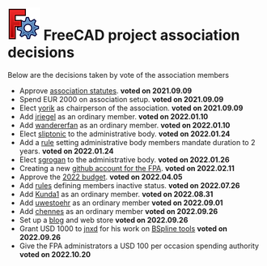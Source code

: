 # <img src="images/freecad.svg" style="zoom:50%;" /> FreeCAD project association decisions

Below are the decisions taken by vote of the association members

* Approve [association statutes](https://github.com/FreeCAD/FPA/blob/main/statutes.md). **voted on 2021.09.09**
* Spend EUR 2000 on association setup. **voted on 2021.09.09**
* Elect [yorik](https://forum.freecadweb.org/memberlist.php?mode=viewprofile&u=68) as chairperson of the association. **voted on 2021.09.09**
* Add [jriegel](https://forum.freecadweb.org/memberlist.php?mode=viewprofile&u=67) as an ordinary member. **voted on 2022.01.10**
* Add [wandererfan](https://forum.freecadweb.org/memberlist.php?mode=viewprofile&u=1375) as an ordinary member. **voted on 2022.01.10**
* Elect [sliptonic](https://forum.freecadweb.org/memberlist.php?mode=viewprofile&u=708) to the administrative body. **voted on 2022.01.24**
* Add a [rule](https://github.com/FreeCAD/FPA/commit/52718bb6f05553725e2fb47087a855052317ad49) setting administrative body members mandate duration to 2 years. **voted on 2022.01.24**
* Elect [sgrogan](https://forum.freecadweb.org/memberlist.php?mode=viewprofile&u=4252) to the administrative body. **voted on 2022.01.26**
* Creating a new [github account for the FPA](https://github.com/FreeCAD/FPA). **voted on 2022.02.11**
* Approve the [2022 budget](https://github.com/FreeCAD/FPA/blob/main/budgets/2022.md). **voted on 2022.04.05**
* Add [rules](https://github.com/FreeCAD/FPA/commit/e40eaeea0a3a665a6c8e6eb20a64bfc0e34ba121) defining members inactive status. **voted on 2022.07.26**
* Add [Kunda1](https://forum.freecadweb.org/memberlist.php?mode=viewprofile&u=12229) as an ordinary member. **voted on 2022.08.31**
* Add [uwestoehr](https://forum.freecadweb.org/memberlist.php?mode=viewprofile&u=23505) as an ordinary member **voted on 2022.09.01**
* Add [chennes](https://forum.freecadweb.org/memberlist.php?mode=viewprofile&u=11959) as an ordinary member **voted on 2022.09.26**
* Set up a [blog](https://blog.freecad.org) and web store **voted on 2022.09.26**
* Grant USD 1000 to [jnxd](https://forum.freecadweb.org/memberlist.php?mode=viewprofile&u=5734) for his work on [BSpline tools](https://forum.freecadweb.org/viewtopic.php?f=9&t=71130&p=628543) **voted on 2022.09.26**
* Give the FPA administrators a USD 100 per occasion spending authority **voted on 2022.10.20**
